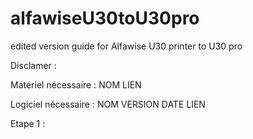 # alfawiseU30toU30pro
edited version guide for Alfawise U30 printer to U30 pro

Disclamer : 



Matériel nécessaire :
NOM
LIEN

Logiciel nécessaire :
NOM VERSION DATE 
LIEN 


Etape 1 :  


